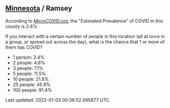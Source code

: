 
## [Minnesota](/united-states/minnesota) / Ramsey

According to [MicroCOVID.org](http://microcovid.org),
the "Estimated Prevalence" of COVID in this county is 2.4%

If you interact with a certain number of people in this location
(all at once in a group, or spread out across the day), what is the chance that
1 or more of them has COVID?

- 1 person: 2.4%
- 2 people: 4.8%
- 3 people: 7.1%
- 5 people: 11.5%
- 10 people: 21.8%
- 25 people: 45.9%
- 100 people: 91.4%

Last updated: 2022-01-03 00:38:52.065877 UTC
